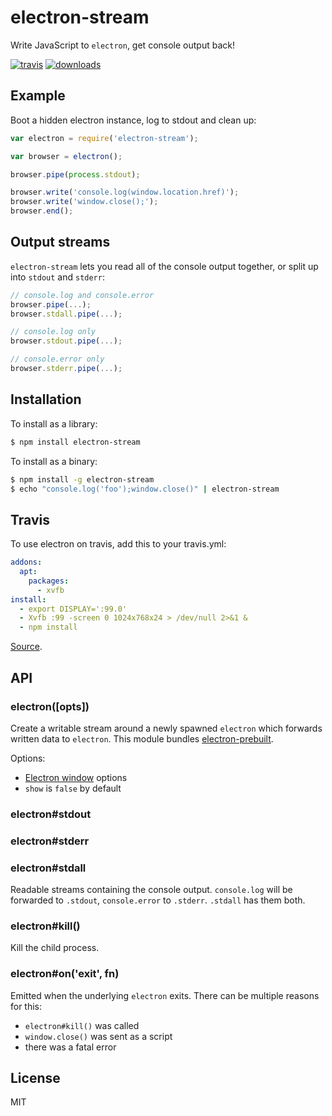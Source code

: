 
# electron-stream

  Write JavaScript to `electron`, get console output back!

  [![travis](https://travis-ci.org/juliangruber/electron-stream.svg?branch=master)](https://travis-ci.org/juliangruber/electron-stream)
  [![downloads](https://img.shields.io/npm/dm/electron-stream.svg)](https://www.npmjs.org/package/electron-stream)

## Example

  Boot a hidden electron instance, log to stdout and clean up:

```js
var electron = require('electron-stream');

var browser = electron();

browser.pipe(process.stdout);

browser.write('console.log(window.location.href)');
browser.write('window.close();');
browser.end();
```

## Output streams

`electron-stream` lets you read all of the console output together, or split up into `stdout` and `stderr`:

```js
// console.log and console.error
browser.pipe(...);
browser.stdall.pipe(...);

// console.log only
browser.stdout.pipe(...);

// console.error only
browser.stderr.pipe(...);
```

## Installation

  To install as a library:

```bash
$ npm install electron-stream
```

  To install as a binary:

```bash
$ npm install -g electron-stream
$ echo "console.log('foo');window.close()" | electron-stream
```

## Travis

To use electron on travis, add this to your travis.yml:

```yml
addons:
  apt:
    packages:
      - xvfb
install:
  - export DISPLAY=':99.0'
  - Xvfb :99 -screen 0 1024x768x24 > /dev/null 2>&1 &
  - npm install
```

[Source](https://github.com/rhysd/Shiba/blob/055a11a0a2b4f727577fe61371a88d8db9277de5/.travis.yml).

## API

### electron([opts])

Create a writable stream around a newly spawned `electron` which forwards written data to `electron`. This module bundles [electron-prebuilt](https://npmjs.org/package/electron-prebuilt).

Options:
  - [Electron window](https://github.com/atom/electron/blob/master/docs/api/browser-window.md#new-browserwindowoptions) options
  - `show` is `false` by default

### electron#stdout
### electron#stderr
### electron#stdall

Readable streams containing the console output. `console.log` will be forwarded to `.stdout`, `console.error` to `.stderr`. `.stdall` has them both.

### electron#kill()

Kill the child process.

### electron#on('exit', fn)

Emitted when the underlying `electron` exits. There can be multiple reasons for this:

- `electron#kill()` was called
- `window.close()` was sent as a script
- there was a fatal error

## License

  MIT

